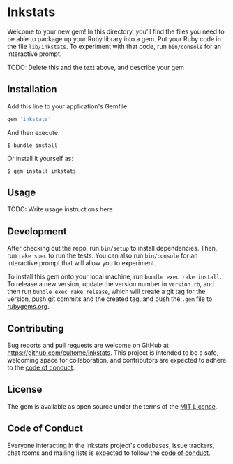 # Inkstats

Welcome to your new gem! In this directory, you'll find the files you need to be able to package up your Ruby library into a gem. Put your Ruby code in the file `lib/inkstats`. To experiment with that code, run `bin/console` for an interactive prompt.

TODO: Delete this and the text above, and describe your gem

## Installation

Add this line to your application's Gemfile:

```ruby
gem 'inkstats'
```

And then execute:

    $ bundle install

Or install it yourself as:

    $ gem install inkstats

## Usage

TODO: Write usage instructions here

## Development

After checking out the repo, run `bin/setup` to install dependencies. Then, run `rake spec` to run the tests. You can also run `bin/console` for an interactive prompt that will allow you to experiment.

To install this gem onto your local machine, run `bundle exec rake install`. To release a new version, update the version number in `version.rb`, and then run `bundle exec rake release`, which will create a git tag for the version, push git commits and the created tag, and push the `.gem` file to [rubygems.org](https://rubygems.org).

## Contributing

Bug reports and pull requests are welcome on GitHub at https://github.com/cultome/inkstats. This project is intended to be a safe, welcoming space for collaboration, and contributors are expected to adhere to the [code of conduct](https://github.com/cultome/inkstats/blob/master/CODE_OF_CONDUCT.md).

## License

The gem is available as open source under the terms of the [MIT License](https://opensource.org/licenses/MIT).

## Code of Conduct

Everyone interacting in the Inkstats project's codebases, issue trackers, chat rooms and mailing lists is expected to follow the [code of conduct](https://github.com/cultome/inkstats/blob/master/CODE_OF_CONDUCT.md).
